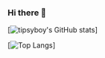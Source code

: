 ### Hi there 👋
[![tipsyboy's GitHub stats](https://github-readme-stats.vercel.app/api?username=tipsyboy&show_icons=true&theme=darcula)]

[![Top Langs](https://github-readme-stats.vercel.app/api/top-langs/?username=tipsyboy&layout=compact&show_icons=true&theme=darcula)]
<!--
**tipsyboy/tipsyboy** is a ✨ _special_ ✨ repository because its `README.md` (this file) appears on your GitHub profile.

Here are some ideas to get you started:

- 🔭 I’m currently working on ...
- 🌱 I’m currently learning ...
- 👯 I’m looking to collaborate on ...
- 🤔 I’m looking for help with ...
- 💬 Ask me about ...
- 📫 How to reach me: ...
- 😄 Pronouns: ...
- ⚡ Fun fact: ...
-->
